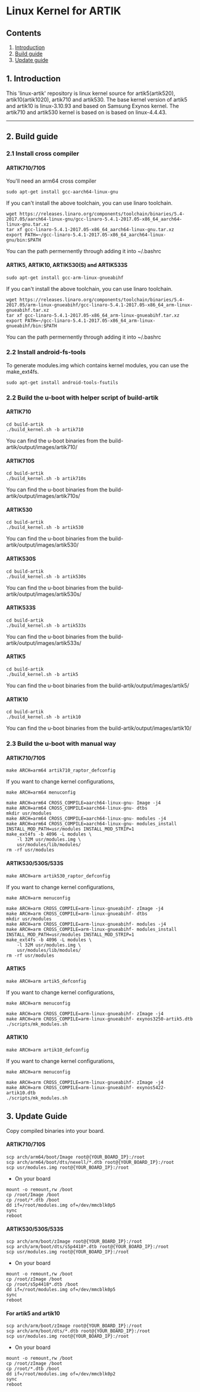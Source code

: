 # Linux Kernel for ARTIK
## Contents
1. [Introduction](#1-introduction)
2. [Build guide](#2-build-guide)
3. [Update guide](#3-update-guide)

## 1. Introduction
This 'linux-artik' repository is linux kernel source for artik5(artik520),
artik10(artik1020), artik710 and artik530. The base kernel version of artik5
and artik10 is linux-3.10.93 and based on Samsung Exynos kernel.
The artik710 and artik530 kernel is based on is based on linux-4.4.43.

---
## 2. Build guide
### 2.1 Install cross compiler
#### ARTIK710/710S
You'll need an arm64 cross compiler
```
sudo apt-get install gcc-aarch64-linux-gnu
```
If you can't install the above toolchain, you can use linaro toolchain.
```
wget https://releases.linaro.org/components/toolchain/binaries/5.4-2017.05/aarch64-linux-gnu/gcc-linaro-5.4.1-2017.05-x86_64_aarch64-linux-gnu.tar.xz
tar xf gcc-linaro-5.4.1-2017.05-x86_64_aarch64-linux-gnu.tar.xz
export PATH=~/gcc-linaro-5.4.1-2017.05-x86_64_aarch64-linux-gnu/bin:$PATH
```
You can the path permernently through adding it into ~/.bashrc

#### ARTIK5, ARTIK10, ARTIK530(S) and ARTIK533S
```
sudo apt-get install gcc-arm-linux-gnueabihf
```
If you can't install the above toolchain, you can use linaro toolchain.
```
wget https://releases.linaro.org/components/toolchain/binaries/5.4-2017.05/arm-linux-gnueabihf/gcc-linaro-5.4.1-2017.05-x86_64_arm-linux-gnueabihf.tar.xz
tar xf gcc-linaro-5.4.1-2017.05-x86_64_arm-linux-gnueabihf.tar.xz
export PATH=~/gcc-linaro-5.4.1-2017.05-x86_64_arm-linux-gnueabihf/bin:$PATH
```
You can the path permernently through adding it into ~/.bashrc

### 2.2 Install android-fs-tools
To generate modules.img which contains kernel modules, you can use the make_ext4fs.
```
sudo apt-get install android-tools-fsutils
```

### 2.2 Build the u-boot with helper script of build-artik
#### ARTIK710
```
cd build-artik
./build_kernel.sh -b artik710
```
You can find the u-boot binaries from the build-artik/output/images/artik710/
#### ARTIK710S
```
cd build-artik
./build_kernel.sh -b artik710s
```
You can find the u-boot binaries from the build-artik/output/images/artik710s/
#### ARTIK530
```
cd build-artik
./build_kernel.sh -b artik530
```
You can find the u-boot binaries from the build-artik/output/images/artik530/
#### ARTIK530S
```
cd build-artik
./build_kernel.sh -b artik530s
```
You can find the u-boot binaries from the build-artik/output/images/artik530s/
#### ARTIK533S
```
cd build-artik
./build_kernel.sh -b artik533s
```
You can find the u-boot binaries from the build-artik/output/images/artik533s/
#### ARTIK5
```
cd build-artik
./build_kernel.sh -b artik5
```
You can find the u-boot binaries from the build-artik/output/images/artik5/
#### ARTIK10
```
cd build-artik
./build_kernel.sh -b artik10
```
You can find the u-boot binaries from the build-artik/output/images/artik10/

### 2.3 Build the u-boot with manual way
#### ARTIK710/710S
```
make ARCH=arm64 artik710_raptor_defconfig
```
If you want to change kernel configurations,
```
make ARCH=arm64 menuconfig
```

```
make ARCH=arm64 CROSS_COMPILE=aarch64-linux-gnu- Image -j4
make ARCH=arm64 CROSS_COMPILE=aarch64-linux-gnu- dtbs
mkdir usr/modules
make ARCH=arm64 CROSS_COMPILE=aarch64-linux-gnu- modules -j4
make ARCH=arm64 CROSS_COMPILE=aarch64-linux-gnu- modules_install INSTALL_MOD_PATH=usr/modules INSTALL_MOD_STRIP=1
make_ext4fs -b 4096 -L modules \
	-l 32M usr/modules.img \
	usr/modules/lib/modules/
rm -rf usr/modules
```
#### ARTIK530/530S/533S
```
make ARCH=arm artik530_raptor_defconfig
```
If you want to change kernel configurations,
```
make ARCH=arm menuconfig
```

```
make ARCH=arm CROSS_COMPILE=arm-linux-gnueabihf- zImage -j4
make ARCH=arm CROSS_COMPILE=arm-linux-gnueabihf- dtbs
mkdir usr/modules
make ARCH=arm CROSS_COMPILE=arm-linux-gnueabihf- modules -j4
make ARCH=arm CROSS_COMPILE=arm-linux-gnueabihf- modules_install INSTALL_MOD_PATH=usr/modules INSTALL_MOD_STRIP=1
make_ext4fs -b 4096 -L modules \
	-l 32M usr/modules.img \
	usr/modules/lib/modules/
rm -rf usr/modules
```
#### ARTIK5
```
make ARCH=arm artik5_defconfig
```
If you want to change kernel configurations,
```
make ARCH=arm menuconfig
```

```
make ARCH=arm CROSS_COMPILE=arm-linux-gnueabihf- zImage -j4
make ARCH=arm CROSS_COMPILE=arm-linux-gnueabihf- exynos3250-artik5.dtb
./scripts/mk_modules.sh
```
#### ARTIK10
```
make ARCH=arm artik10_defconfig
```
If you want to change kernel configurations,
```
make ARCH=arm menuconfig
```

```
make ARCH=arm CROSS_COMPILE=arm-linux-gnueabihf- zImage -j4
make ARCH=arm CROSS_COMPILE=arm-linux-gnueabihf- exynos5422-artik10.dtb
./scripts/mk_modules.sh
```

## 3. Update Guide
Copy compiled binaries into your board.

#### ARTIK710/710S
```
scp arch/arm64/boot/Image root@{YOUR_BOARD_IP}:/root
scp arch/arm64/boot/dts/nexell/*.dtb root@{YOUR_BOARD_IP}:/root
scp usr/modules.img root@{YOUR_BOARD_IP}:/root
```

- On your board
```
mount -o remount,rw /boot
cp /root/Image /boot
cp /root/*.dtb /boot
dd if=/root/modules.img of=/dev/mmcblk0p5
sync
reboot
```

#### ARTIK530/530S/533S
```
scp arch/arm/boot/zImage root@{YOUR_BOARD_IP}:/root
scp arch/arm/boot/dts/s5p4418*.dtb root@{YOUR_BOARD_IP}:/root
scp usr/modules.img root@{YOUR_BOARD_IP}:/root
```

- On your board
```
mount -o remount,rw /boot
cp /root/zImage /boot
cp /root/s5p4418*.dtb /boot
dd if=/root/modules.img of=/dev/mmcblk0p5
sync
reboot
```

#### For artik5 and artik10
```
scp arch/arm/boot/zImage root@{YOUR_BOARD_IP}:/root
scp arch/arm/boot/dts/*.dtb root@{YOUR_BOARD_IP}:/root
scp usr/modules.img root@{YOUR_BOARD_IP}:/root
```

- On your board
```
mount -o remount,rw /boot
cp /root/zImage /boot
cp /root/*.dtb /boot
dd if=/root/modules.img of=/dev/mmcblk0p2
sync
reboot
```
